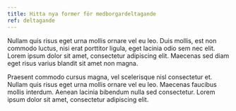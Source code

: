 ```yaml
---
title: Hitta nya former för medborgardeltagande
ref: deltagande
---
```


Nullam quis risus eget urna mollis ornare vel eu leo. Duis mollis, est non commodo luctus, nisi erat porttitor ligula, eget lacinia odio sem nec elit. Lorem ipsum dolor sit amet, consectetur adipiscing elit. Maecenas sed diam eget risus varius blandit sit amet non magna.

Praesent commodo cursus magna, vel scelerisque nisl consectetur et. Nullam quis risus eget urna mollis ornare vel eu leo. Maecenas faucibus mollis interdum. Aenean lacinia bibendum nulla sed consectetur. Lorem ipsum dolor sit amet, consectetur adipiscing elit.

